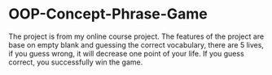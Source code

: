 # OOP-Concept-Phrase-Game

The project is from my online course project. The features of the project are base on empty blank and guessing the correct vocabulary, there are 5 lives, if you guess wrong, it will decrease one point of your life. If you guess correct, you successfully win the game.
